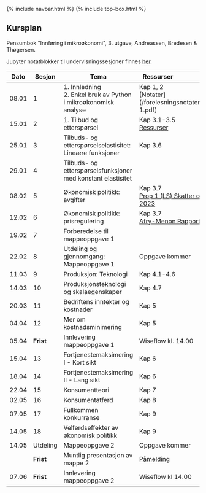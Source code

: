 {% include navbar.html %}  {% include top-box.html %}

##  Kursplan

     
Pensumbok "Innføring i mikroøkonomi", 3. utgave, Andreassen, Bredesen & Thøgersen.      

Jupyter notatblokker til undervisningssesjoner finnes [her](https://github.com/uit-sok-1006-v24/sok-1006_notater).


|Dato <img width=50/>| Sesjon <img width=50/>   | Tema <img width=300/>           | Ressurser <img width=150/>  |
|--------|----------------|---------------------------|--------------------------------------|
|08.01 | 1 | 1. Innledning <br> 2. Enkel bruk av Python i mikroøkonomisk analyse | Kap 1, 2 <br> [Notater](/forelesningsnotater/Forelesning 1.pdf)     |
|15.01 | 2 | 1. Tilbud og etterspørsel |Kap 3.1-3.5 <br> [Ressurser](/ressurser_tilbud_etttersp.md)   |
|25.01| 3| Tilbuds- og etterspørselselastisitet: Lineære funksjoner|Kap 3.6 |
|29.01 | 4 | Tilbuds- og etterspørselsfunksjoner med konstant elastisitet |  |
|08.02 | 5 | Økonomisk politikk: avgifter | Kap 3.7 <br> [Prop 1 (LS) Skatter og avgifter 2023](https://www.regjeringen.no/contentassets/882fb5c97bf04386b4eb5d1ed898ae7b/no/pdfs/prp202220230001ls0dddpdfs.pdf) |
|12.02| 6| Økonomisk politikk: prisregulering         | Kap 3.7 <br> [Afry-Menon Rapport (Strøm)](/artikler/afry_menon_oed_endelig-rapport.pdf)    |
|19.02 | 7 | Forberedelse til mappeoppgave 1 | |
|22.02| 8 |Utdeling og gjennomgang: Mappeoppgave 1| Oppgave kommer|
|11.03 | 9 |Produksjon: Teknologi   |Kap 4.1-4.6   |
|14.03 | 10| Produksjonsteknologi og skalaegenskaper    |Kap 4.7     |
|20.03 | 11 |Bedriftens inntekter og kostnader   |Kap 5    |
|04.04 | 12  |Mer om kostnadsminimering   |Kap 5    |
|05.04|**Frist**|Innlevering mappeoppgave 1| Wiseflow kl. 14.00|
|15.04 | 13 | Fortjenestemaksimering I - Kort sikt  | Kap 6    |
|18.04 | 14  | Fortjenestemaksimering II - Lang sikt   |Kap 6   |
|22.04 | 15 |Konsumentteori   |Kap 7  |
|02.05 | 16 |Konsumentatferd   | Kap 8  |
|07.05 | 17 | Fullkommen konkurranse    |Kap 9   |
|14.05 | 18 |Velferdseffekter av økonomisk politikk    |Kap 9   |
|14.05| Utdeling| Mappeoppgave 2| Oppgave kommer|
|| **Frist**| Muntlig presentasjon av mappe 2| [Påmelding]()|
|07.06|**Frist**|Innlevering mappeoppgave 2| Wiseflow kl 14.00|






